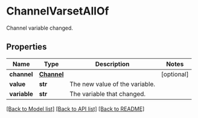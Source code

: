 # ChannelVarsetAllOf

Channel variable changed.
## Properties
Name | Type | Description | Notes
------------ | ------------- | ------------- | -------------
**channel** | [**Channel**](Channel.md) |  | [optional]
**value** | **str** | The new value of the variable. |
**variable** | **str** | The variable that changed. |

[[Back to Model list]](../README.md#documentation-for-models) [[Back to API list]](../README.md#documentation-for-api-endpoints) [[Back to README]](../README.md)
